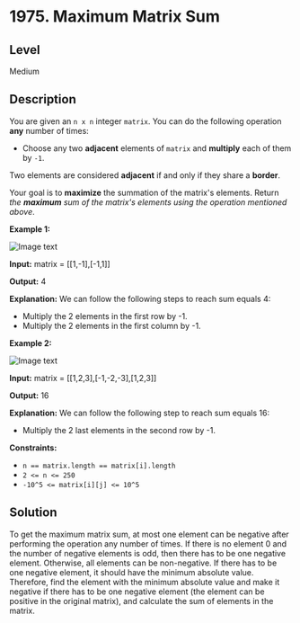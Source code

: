 # 1975. Maximum Matrix Sum
## Level
Medium

## Description
You are given an `n x n` integer `matrix`. You can do the following operation **any** number of times:

* Choose any two **adjacent** elements of `matrix` and **multiply** each of them by `-1`.

Two elements are considered **adjacent** if and only if they share a **border**.

Your goal is to **maximize** the summation of the matrix's elements. Return *the **maximum** sum of the matrix's elements using the operation mentioned above*.

**Example 1:**

![Image text](https://assets.leetcode.com/uploads/2021/07/16/pc79-q2ex1.png)

**Input:** matrix = [[1,-1],[-1,1]]

**Output:** 4

**Explanation:** We can follow the following steps to reach sum equals 4:
- Multiply the 2 elements in the first row by -1.
- Multiply the 2 elements in the first column by -1.

**Example 2:**

![Image text](https://assets.leetcode.com/uploads/2021/07/16/pc79-q2ex2.png)

**Input:** matrix = [[1,2,3],[-1,-2,-3],[1,2,3]]

**Output:** 16

**Explanation:** We can follow the following step to reach sum equals 16:
- Multiply the 2 last elements in the second row by -1.

**Constraints:**

* `n == matrix.length == matrix[i].length`
* `2 <= n <= 250`
* `-10^5 <= matrix[i][j] <= 10^5`

## Solution
To get the maximum matrix sum, at most one element can be negative after performing the operation any number of times. If there is no element 0 and the number of negative elements is odd, then there has to be one negative element. Otherwise, all elements can be non-negative. If there has to be one negative element, it should have the minimum absolute value. Therefore, find the element with the minimum absolute value and make it negative if there has to be one negative element (the element can be positive in the original matrix), and calculate the sum of elements in the matrix.

